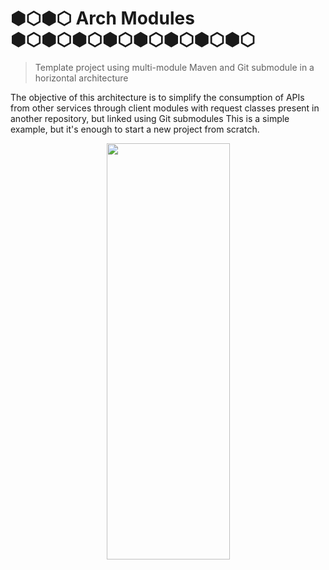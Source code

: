 # ⬢⬡⬢⬡ Arch Modules ⬢⬡⬢⬡⬢⬡⬢⬡⬢⬡⬢⬡⬢⬡⬢⬡

> Template project using multi-module Maven and Git submodule in a horizontal architecture

The objective of this architecture is to simplify the consumption of APIs from other services through client modules with request classes present in another repository, but linked using Git submodules
This is a simple example, but it's enough to start a new project from scratch.

<p align="center">
<img src="C:\Users\marco\IdeaProjects\arch-modules\docs\diagram.jpg" width="197" height="666"/>
</p>

